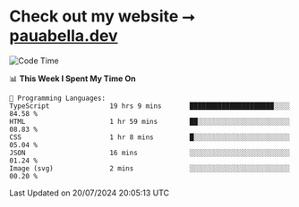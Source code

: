 # Check out my website ⭢ [pauabella.dev](https://pauabella.dev)

<!--START_SECTION:waka-->
![Code Time](http://img.shields.io/badge/Code%20Time-3%2C584%20hrs%201%20min-blue)

📊 **This Week I Spent My Time On** 

```text
💬 Programming Languages: 
TypeScript               19 hrs 9 mins       █████████████████████░░░░   84.58 % 
HTML                     1 hr 59 mins        ██░░░░░░░░░░░░░░░░░░░░░░░   08.83 % 
CSS                      1 hr 8 mins         █░░░░░░░░░░░░░░░░░░░░░░░░   05.04 % 
JSON                     16 mins             ░░░░░░░░░░░░░░░░░░░░░░░░░   01.24 % 
Image (svg)              2 mins              ░░░░░░░░░░░░░░░░░░░░░░░░░   00.20 % 
```


 Last Updated on 20/07/2024 20:05:13 UTC
<!--END_SECTION:waka-->
